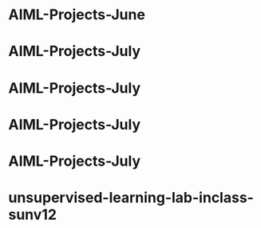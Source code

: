 # AIML-Projects-June
# AIML-Projects-July
# AIML-Projects-July
# AIML-Projects-July
# AIML-Projects-July
# unsupervised-learning-lab-inclass-sunv12
